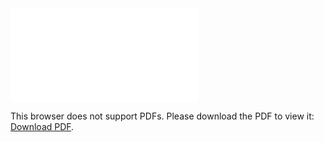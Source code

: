 <object data="christ-in-song/CIS1908pdfs/567.pdf" type="application/pdf" width="100%" height="1024px">
    <embed src="christ-in-song/CIS1908pdfs/567.pdf">
        <p>This browser does not support PDFs. Please download the PDF to view it: <a href="christ-in-song/CIS1908pdfs/567.pdf">Download PDF</a>.</p>
    </embed>
</object>

